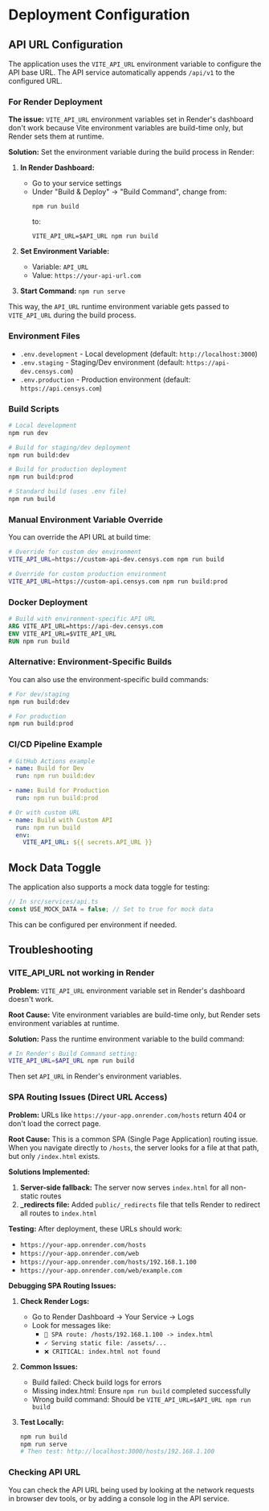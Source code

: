 # Deployment Configuration

## API URL Configuration

The application uses the `VITE_API_URL` environment variable to configure the API base URL. The API service automatically appends `/api/v1` to the configured URL.

### For Render Deployment

**The issue:** `VITE_API_URL` environment variables set in Render's dashboard don't work because Vite environment variables are build-time only, but Render sets them at runtime.

**Solution:** Set the environment variable during the build process in Render:

1. **In Render Dashboard:**
   - Go to your service settings
   - Under "Build & Deploy" → "Build Command", change from:
     ```
     npm run build
     ```
     to:
     ```
     VITE_API_URL=$API_URL npm run build
     ```

2. **Set Environment Variable:**
   - Variable: `API_URL`
   - Value: `https://your-api-url.com`

3. **Start Command:** `npm run serve`

This way, the `API_URL` runtime environment variable gets passed to `VITE_API_URL` during the build process.

### Environment Files

- `.env.development` - Local development (default: `http://localhost:3000`)
- `.env.staging` - Staging/Dev environment (default: `https://api-dev.censys.com`)
- `.env.production` - Production environment (default: `https://api.censys.com`)

### Build Scripts

```bash
# Local development
npm run dev

# Build for staging/dev deployment
npm run build:dev

# Build for production deployment  
npm run build:prod

# Standard build (uses .env file)
npm run build
```

### Manual Environment Variable Override

You can override the API URL at build time:

```bash
# Override for custom dev environment
VITE_API_URL=https://custom-api-dev.censys.com npm run build

# Override for custom production environment
VITE_API_URL=https://custom-api.censys.com npm run build:prod
```

### Docker Deployment

```dockerfile
# Build with environment-specific API URL
ARG VITE_API_URL=https://api-dev.censys.com
ENV VITE_API_URL=$VITE_API_URL
RUN npm run build
```

### Alternative: Environment-Specific Builds

You can also use the environment-specific build commands:

```bash
# For dev/staging
npm run build:dev

# For production
npm run build:prod
```

### CI/CD Pipeline Example

```yaml
# GitHub Actions example
- name: Build for Dev
  run: npm run build:dev

- name: Build for Production
  run: npm run build:prod

# Or with custom URL
- name: Build with Custom API
  run: npm run build
  env:
    VITE_API_URL: ${{ secrets.API_URL }}
```

## Mock Data Toggle

The application also supports a mock data toggle for testing:

```typescript
// In src/services/api.ts
const USE_MOCK_DATA = false; // Set to true for mock data
```

This can be configured per environment if needed.

## Troubleshooting

### VITE_API_URL not working in Render

**Problem:** `VITE_API_URL` environment variable set in Render's dashboard doesn't work.

**Root Cause:** Vite environment variables are build-time only, but Render sets environment variables at runtime.

**Solution:** Pass the runtime environment variable to the build command:
```bash
# In Render's Build Command setting:
VITE_API_URL=$API_URL npm run build
```

Then set `API_URL` in Render's environment variables.

### SPA Routing Issues (Direct URL Access)

**Problem:** URLs like `https://your-app.onrender.com/hosts` return 404 or don't load the correct page.

**Root Cause:** This is a common SPA (Single Page Application) routing issue. When you navigate directly to `/hosts`, the server looks for a file at that path, but only `/index.html` exists.

**Solutions Implemented:**

1. **Server-side fallback:** The server now serves `index.html` for all non-static routes
2. **_redirects file:** Added `public/_redirects` file that tells Render to redirect all routes to `index.html`

**Testing:** After deployment, these URLs should work:
- `https://your-app.onrender.com/hosts`
- `https://your-app.onrender.com/web`
- `https://your-app.onrender.com/hosts/192.168.1.100`
- `https://your-app.onrender.com/web/example.com`

**Debugging SPA Routing Issues:**

1. **Check Render Logs:**
   - Go to Render Dashboard → Your Service → Logs
   - Look for messages like:
     - `🔄 SPA route: /hosts/192.168.1.100 -> index.html`
     - `✓ Serving static file: /assets/...`
     - `❌ CRITICAL: index.html not found`

2. **Common Issues:**
   - Build failed: Check build logs for errors
   - Missing index.html: Ensure `npm run build` completed successfully
   - Wrong build command: Should be `VITE_API_URL=$API_URL npm run build`

3. **Test Locally:**
   ```bash
   npm run build
   npm run serve
   # Then test: http://localhost:3000/hosts/192.168.1.100
   ```

### Checking API URL

You can check the API URL being used by looking at the network requests in browser dev tools, or by adding a console log in the API service.
